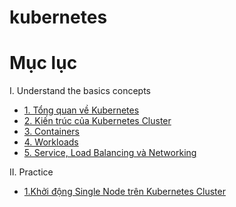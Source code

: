 # kubernetes
# Mục lục
I. Understand the basics concepts
  - [1. Tổng quan về Kubernetes](https://github.com/smoothkt4951/kubernetes-notebook/blob/main/report/_basics%20concepts_/1._overview_/README.md)
  - [2. Kiến trúc của Kubernetes Cluster](https://github.com/smoothkt4951/kubernetes-notebook/tree/main/report/_basics%20concepts_/2._cluster_architecture_)
  - [3. Containers](https://github.com/smoothkt4951/kubernetes-notebook/tree/main/report/_basics%20concepts_/3._containers_)
  - [4. Workloads](https://github.com/smoothkt4951/kubernetes-notebook/tree/main/report/_basics%20concepts_/4._workload_)
  - [5. Service, Load Balancing và Networking](https://github.com/smoothkt4951/kubernetes-notebook/tree/main/report/_basics%20concepts_/5._services_loadBalancing_networking_)

II. Practice
  - [1.Khởi động Single Node trên Kubernetes Cluster](https://github.com/smoothkt4951/kubernetes-notebook/blob/main/report/_practice_/1.Launch-Single-Node-Kubernetes-Cluster)
